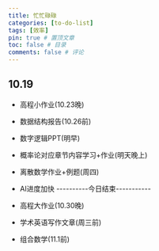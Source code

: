 ```yaml
---
title: 忙忙碌碌
categories: [to-do-list]
tags: [效率]
pin: true # 置顶文章
toc: false # 目录
comments: false # 评论
---
```

## 10.19
- 高程小作业(10.23晚)
- 数据结构报告(10.26前)
- 数字逻辑PPT(明早)
- 概率论对应章节内容学习+作业(明天晚上)
- 离散数学作业+例题(周四) 
- AI进度加快
----------今日结束-----------

- 高程大作业(10.30晚)
- 学术英语写作文章(周三前)
- 组合数学(11.1前)